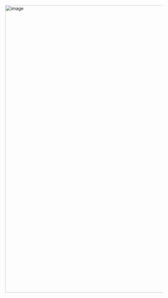 <img width="1591" height="920" alt="image" src="https://github.com/user-attachments/assets/d7d2c781-5d29-4676-bc23-fc79e924618b" />
